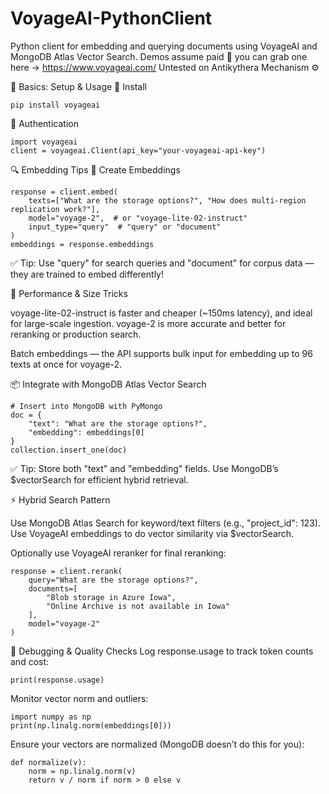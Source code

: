 # VoyageAI-PythonClient

Python client for embedding and querying documents using VoyageAI and MongoDB Atlas Vector Search.
Demos assume paid 🔑 you can grab one here -> https://www.voyageai.com/ 
Untested on Antikythera Mechanism ⚙️

🧠 Basics: Setup & Usage
🔹 Install
```
pip install voyageai
```
🔹 Authentication
```
import voyageai
client = voyageai.Client(api_key="your-voyageai-api-key")
```
🔍 Embedding Tips
🔹 Create Embeddings
```
response = client.embed(
    texts=["What are the storage options?", "How does multi-region replication work?"],
    model="voyage-2",  # or "voyage-lite-02-instruct"
    input_type="query"  # "query" or "document"
)
embeddings = response.embeddings
```
✅ Tip: Use "query" for search queries and "document" for corpus data — they are trained to embed differently!

📏 Performance & Size Tricks

voyage-lite-02-instruct is faster and cheaper (~150ms latency), and ideal for large-scale ingestion.
voyage-2 is more accurate and better for reranking or production search.

Batch embeddings — the API supports bulk input for embedding up to 96 texts at once for voyage-2.

📦 Integrate with MongoDB Atlas Vector Search
```
# Insert into MongoDB with PyMongo
doc = {
    "text": "What are the storage options?",
    "embedding": embeddings[0]
}
collection.insert_one(doc)
```
✅ Tip: Store both "text" and "embedding" fields. Use MongoDB’s $vectorSearch for efficient hybrid retrieval.

⚡ Hybrid Search Pattern

Use MongoDB Atlas Search for keyword/text filters (e.g., "project_id": 123).
Use VoyageAI embeddings to do vector similarity via $vectorSearch.

Optionally use VoyageAI reranker for final reranking:
```
response = client.rerank(
    query="What are the storage options?",
    documents=[
        "Blob storage in Azure Iowa",
        "Online Archive is not available in Iowa"
    ],
    model="voyage-2"
)
```
🧪 Debugging & Quality Checks
Log response.usage to track token counts and cost:
```
print(response.usage)
```
Monitor vector norm and outliers:
```
import numpy as np
print(np.linalg.norm(embeddings[0]))
```
Ensure your vectors are normalized (MongoDB doesn’t do this for you):
```
def normalize(v):
    norm = np.linalg.norm(v)
    return v / norm if norm > 0 else v
```
